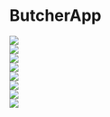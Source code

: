 # ButcherApp


![](images/1.png)
<br>
![](images/2.png)
<br>
![](images/3.png)
<br>
![](images/4.png)
<br>
![](images/5.png)
<br>
![](images/6.png)
<br>
![](images/7.png)
<br>
![](images/8.png)
